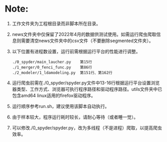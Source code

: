 # Note:

1. 工作文件夹为工程根目录而非脚本所在目录。
2. news文件夹中仅保留了2022年4月的数据供测试使用。如需运行爬虫爬取信息则需要清空news文件夹中的csv文件（不要删除segmented文件夹）。
3. 以下位置有进程数设置，运行前需根据运行平台的性能进行调整。

   ```plaintext
   ./0_spyder/main_laucher.py    第15行
   ./1_merger/0_fenci_func.py    第86行
   ./2_modeler/1_ldamodeling.py  第151行、第162行
   ```
4. 运行爬虫前需在./0_spyder/spyder.py文件中13-16行根据运行平台设置浏览器类型、工作方式、浏览器可执行程序路径和驱动程序路径。utils文件夹中已包含amd64 linux适用的firefox驱动程序。
5. 运行顺序参考run.sh，建议使用该脚本自动执行。
6. 由于样本较大，程序运行耗时较长，请耐心等待（或者睡一觉）。
7. 可以修改./0_spyder/spyder.py，改为多线程（不是进程）爬取，以提高爬虫效率。
